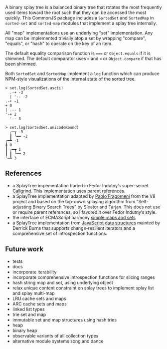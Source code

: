 
A binary splay tree is a balanced binary tree that rotates the most
frequently used items toward the root such that they can be accessed the
most quickly.  This CommonJS package includes a `SortedSet` and
`SortedMap` in `sorted-set` and `sorted-map` modules that implement a
splay tree internally.

All "map" implementations use an underlying "set" implementation.  Any
map can be implemented trivially atop a set by wrapping "compare",
"equals", or "hash" to operate on the key of an item.

The default equality comparison function is `===` or `Object.equals` if
it is shimmed.  The default comparator uses `>` and `<` or
`Object.compare` if that has been shimmed.

Both `SortedSet` and `SortedMap` implement a `log` function which can
produce NPM-style visualizations of the internal state of the sorted
tree.

```
> set.log(SortedSet.ascii)
  .-+ -3
  | '-- -2
.-+ -1
+ 0
| .-- 1
'-+ 2
  '-- 3
```

```
> set.log(SortedSet.unicodeRound)
  ╭━┳ -3
  ┃ ╰━━ -2
╭━┻ -1
╋ 0
┃ ╭━┳ 1
┃ ┃ ╰━━ 2
╰━┻ 3
```

## References

- a SplayTree impementation buried in Fedor Indutny’s super-secret
  [Callgrind](https://github.com/indutny/callgrind.js). This
  implementation uses parent references.
- a SplayTree implementation adapted by [Paolo
  Fragomeni](https://github.com/hij1nx/forest) from the V8 project and
  based on the top-down splaying algorithm from "Self-adjusting Binary
  Search Trees" by Sleator and Tarjan. This does not use or require
  parent references, so I favored it over Fedor Indutny’s style.
- the interface of ECMAScript harmony [simple maps and
  sets](http://wiki.ecmascript.org/doku.php?id=harmony:simple_maps_and_sets)
- a SplayTree implementation from [JavaScript data
  structures](derrickburns/Javascript-Data-Structures) mainted by
  Derrick Burns that supports change-resilient iterators and a
  comprehensive set of introspection functions.

## Future work

- tests
- docs
- incorporate iterability
- incorporate comprehensive introspection functions for slicing ranges
- hash string map and set, using underlying object
- relax unique content constraint on splay trees to implement splay
  list and splay multi-map
- LRU cache sets and maps
- ARC cache sets and maps
- linked list types
- trie set and map
- immutable set and map structures using hash tries
- heap
- binary heap
- observable variants of all collection types
- alternative module systems song and dance

